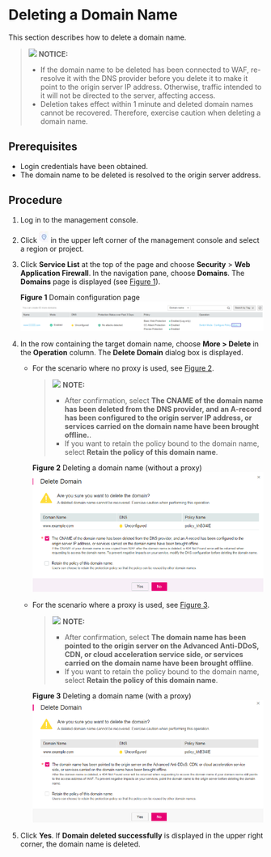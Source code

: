 # Deleting a Domain Name<a name="waf_01_0005"></a>

This section describes how to delete a domain name.

>![](/images/icon-notice.gif) **NOTICE:**   
>-   If the domain name to be deleted has been connected to WAF, re-resolve it with the DNS provider before you delete it to make it point to the origin server IP address. Otherwise, traffic intended to it will not be directed to the server, affecting access.  
>-   Deletion takes effect within 1 minute and deleted domain names cannot be recovered. Therefore, exercise caution when deleting a domain name.  

## Prerequisites<a name="section2256777914731"></a>

-   Login credentials have been obtained.
-   The domain name to be deleted is resolved to the origin server address.

## Procedure<a name="section33468348163811"></a>

1.  Log in to the management console.
2.  Click  ![](figures/icon-region.png)  in the upper left corner of the management console and select a region or project.
3.  Click  **Service List**  at the top of the page and choose  **Security**  \>  **Web Application Firewall**. In the navigation pane, choose  **Domains**. The  **Domains**  page is displayed \(see  [Figure 1](#f6b9e0be38f9b4498a46fea967ef351ae)\).

    **Figure  1**  Domain configuration page<a name="f6b9e0be38f9b4498a46fea967ef351ae"></a>  
    ![](figures/domain-configuration-page.png "domain-configuration-page")

4.  In the row containing the target domain name, choose  **More \> Delete**  in the  **Operation**  column. The  **Delete Domain**  dialog box is displayed.
    -   For the scenario where no proxy is used, see  [Figure 2](#fig11194454171217).

        >![](/images/icon-note.gif) **NOTE:**   
        >-   After confirmation, select  **The CNAME of the domain name has been deleted from the DNS provider, and an A-record has been configured to the origin server IP address, or services carried on the domain name have been brought offline.**.  
        >-   If you want to retain the policy bound to the domain name, select  **Retain the policy of this domain name**.  

        **Figure  2**  Deleting a domain name \(without a proxy\)<a name="fig11194454171217"></a>  
        ![](figures/deleting-a-domain-name-(without-a-proxy).png "deleting-a-domain-name-(without-a-proxy)")

    -   For the scenario where a proxy is used, see  [Figure 3](#fig8903356111915).

        >![](/images/icon-note.gif) **NOTE:**   
        >-   After confirmation, select  **The domain name has been pointed to the origin server on the Advanced Anti-DDoS, CDN, or cloud acceleration service side, or services carried on the domain name have been brought offline**.  
        >-   If you want to retain the policy bound to the domain name, select  **Retain the policy of this domain name**.  

        **Figure  3**  Deleting a domain name \(with a proxy\)<a name="fig8903356111915"></a>  
        ![](figures/deleting-a-domain-name-(with-a-proxy).png "deleting-a-domain-name-(with-a-proxy)")

5.  Click  **Yes**. If  **Domain deleted successfully**  is displayed in the upper right corner, the domain name is deleted.

